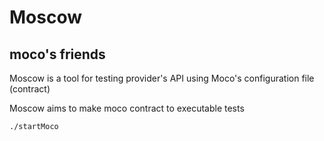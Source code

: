 # Moscow

## moco's friends

Moscow is a tool for testing provider's API using Moco's configuration file (contract)

Moscow aims to make moco contract to executable tests

`./startMoco`